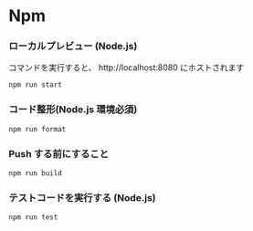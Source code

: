 # Npm

### ローカルプレビュー (Node.js)

コマンドを実行すると、 http://localhost:8080 にホストされます

```
npm run start
```

### コード整形(Node.js 環境必須)

```
npm run format
```

### Push する前にすること

```
npm run build
```

### テストコードを実行する (Node.js)

```
npm run test
```
